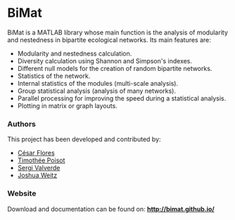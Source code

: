 # BiMat

BiMat is a MATLAB library whose main function is the analysis of modularity
and nestedness in bipartite ecological networks. Its main features are:

* Modularity and nestedness calculation.
* Diversity calculation using Shannon and Simpson's indexes.
* Different null models for the creation of random bipartite networks.
* Statistics of the network.
* Internal statistics of the modules (multi-scale analysis).
* Group statistical analysis (analysis of many networks).
* Parallel processing for improving the speed during a statistical analysis.
* Plotting in matrix or graph layouts.


### Authors

This project has been developed and contributed by:

* [César Flores](mailto:cesar.flores@gatech.edu)
* [Timothée Poisot](http://timotheepoisot.fr/)
* [Sergi Valverde](http://complex.upf.es/~sergi/Home.html)
* [Joshua Weitz](http://ecotheory.biology.gatech.edu/)


### Website

Download and documentation can be found on: __http://bimat.github.io/__
